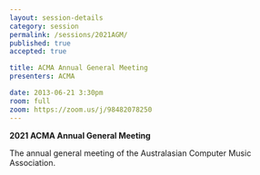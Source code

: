 ```yaml
---
layout: session-details
category: session
permalink: /sessions/2021AGM/
published: true
accepted: true

title: ACMA Annual General Meeting
presenters: ACMA

date: 2013-06-21 3:30pm
room: full
zoom: https://zoom.us/j/98482078250
---
```


**2021 ACMA Annual General Meeting**

The annual general meeting of the Australasian Computer Music Association.